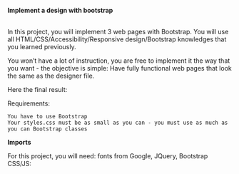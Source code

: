 <b>Implement a design with bootstrap</b>

<br>In this project, you will implement 3 web pages with Bootstrap. You will use all HTML/CSS/Accessibility/Responsive design/Bootstrap knowledges that you learned previously.<br>

You won’t have a lot of instruction, you are free to implement it the way that you want - the objective is simple: Have fully functional web pages that look the same as the designer file.

Here the final result:






Requirements:

    You have to use Bootstrap
    Your styles.css must be as small as you can - you must use as much as you can Bootstrap classes

<b>Imports</b>

For this project, you will need: fonts from Google, JQuery, Bootstrap CSS/JS:

<br><script src="https://code.jquery.com/jquery-3.4.1.min.js" integrity="sha256-CSXorXvZcTkaix6Yvo6HppcZGetbYMGWSFlBw8HfCJo=" crossorigin="anonymous"></script></br>
<br><script src="https://stackpath.bootstrapcdn.com/bootstrap/4.4.1/js/bootstrap.min.js" integrity="sha384-wfSDF2E50Y2D1uUdj0O3uMBJnjuUD4Ih7YwaYd1iqfktj0Uod8GCExl3Og8ifwB6" crossorigin="anonymous"></script></br>
<br><script src="https://cdnjs.cloudflare.com/ajax/libs/popper.js/1.12.9/umd/popper.min.js" integrity="sha384-ApNbgh9B+Y1QKtv3Rn7W3mgPxhU9K/ScQsAP7hUibX39j7fakFPskvXusvfa0b4Q" crossorigin="anonymous"></script></br>
<br><link rel="stylesheet" href="https://stackpath.bootstrapcdn.com/bootstrap/4.4.1/css/bootstrap.min.css" integrity="sha384-Vkoo8x4CGsO3+Hhxv8T/Q5PaXtkKtu6ug5TOeNV6gBiFeWPGFN9MuhOf23Q9Ifjh" crossorigin="anonymous"></br>
<br><link href="https://fonts.googleapis.com/css?family=Source+Sans+Pro&display=swap" rel="stylesheet"></br>
<br><link href="https://fonts.googleapis.com/css?family=Coiny&display=swap" rel="stylesheet"></br>

